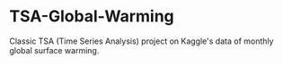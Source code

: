 # TSA-Global-Warming
Classic TSA (Time Series Analysis) project on Kaggle's data of monthly global surface warming.
